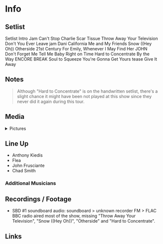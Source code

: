 # Info

## Setlist

Setlist
Intro Jam
Can't Stop
Charlie
Scar Tissue
Throw Away Your Television
Don't You Ever Leave jam
Dani California
Me and My Friends
Snow ((Hey Oh))
Otherside
21st Century
For Emily, Whenever I May Find Her JOHN
Don't Forget Me
Tell Me Baby
Right on Time
Hard to Concentrate
By the Way
ENCORE BREAK
Soul to Squeeze
You're Gonna Get Yours tease
Give It Away

## Notes

> Although "Hard to Concentrate" is on the handwritten setlist, there's a slight chance it might have been not played at this show since they never did it again during this tour.

## Media 

<details>
  <summary>Pictures</summary>
  <!--<img alt="Setlist" title="Setlist" src="_.jpg" height="200" />
  <img alt="Flyer" title="Flyer" src="_.jpg" height="200" />
  <img alt="Clipper" title="Clipper" src="_.jpg" height="200" />
  <img alt="Ticket" title="Ticket" src="_.jpg" height="200" />
  -->
</details>

## Line Up

* Anthony Kiedis
* Flea
* John Frusciante
* Chad Smith

### Additional Musicians

## Recordings / Footage

*  SBD #1 soundboard audio: soundboard > unknown recorder FM > FLAC BBC radio aired most of the show, missing "Throw Away Your Television", "Snow ((Hey Oh))", "Otherside" and "Hard to Concentrate".

## Links